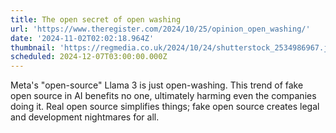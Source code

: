 ```yaml
---
title: The open secret of open washing
url: 'https://www.theregister.com/2024/10/25/opinion_open_washing/'
date: '2024-11-02T02:02:18.964Z'
thumbnail: 'https://regmedia.co.uk/2024/10/24/shutterstock_2534986967.jpg'
scheduled: 2024-12-07T03:00:00.000Z
---
```

Meta's "open-source" Llama 3 is just open-washing.  This trend of fake open source in AI benefits no one, ultimately harming even the companies doing it. Real open source simplifies things; fake open source creates legal and development nightmares for all.
